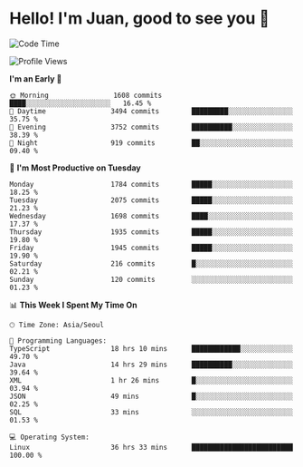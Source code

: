 # Hello! I'm Juan, good to see you 👋

<!--
**Y-k-Y/Y-k-Y** is a ✨ _special_ ✨ repository because its `README.md` (this file) appears on your GitHub profile.

Here are some ideas to get you started:

- 🔭 I’m currently working on ...
- 🌱 I’m currently learning ...
- 👯 I’m looking to collaborate on ...
- 🤔 I’m looking for help with ...
- 💬 Ask me about ...
- 📫 How to reach me: ...
- 😄 Pronouns: ...
- ⚡ Fun fact: ...
-->
<!--
![Profile views](https://gpvc.arturio.dev/Y-k-Y)

[![Omid Nikrah StackOverflow](https://github-readme-stackoverflow.vercel.app/?userID=9517076)](https://stackoverflow.com/users/9517076/i-have-10-fingers)
-->

<!--START_SECTION:waka-->
![Code Time](http://img.shields.io/badge/Code%20Time-1%2C629%20hrs%207%20mins-blue)

![Profile Views](http://img.shields.io/badge/Profile%20Views-0-blue)

**I'm an Early 🐤** 

```text
🌞 Morning                1608 commits        ████░░░░░░░░░░░░░░░░░░░░░   16.45 % 
🌆 Daytime                3494 commits        █████████░░░░░░░░░░░░░░░░   35.75 % 
🌃 Evening                3752 commits        ██████████░░░░░░░░░░░░░░░   38.39 % 
🌙 Night                  919 commits         ██░░░░░░░░░░░░░░░░░░░░░░░   09.40 % 
```
📅 **I'm Most Productive on Tuesday** 

```text
Monday                   1784 commits        █████░░░░░░░░░░░░░░░░░░░░   18.25 % 
Tuesday                  2075 commits        █████░░░░░░░░░░░░░░░░░░░░   21.23 % 
Wednesday                1698 commits        ████░░░░░░░░░░░░░░░░░░░░░   17.37 % 
Thursday                 1935 commits        █████░░░░░░░░░░░░░░░░░░░░   19.80 % 
Friday                   1945 commits        █████░░░░░░░░░░░░░░░░░░░░   19.90 % 
Saturday                 216 commits         █░░░░░░░░░░░░░░░░░░░░░░░░   02.21 % 
Sunday                   120 commits         ░░░░░░░░░░░░░░░░░░░░░░░░░   01.23 % 
```


📊 **This Week I Spent My Time On** 

```text
🕑︎ Time Zone: Asia/Seoul

💬 Programming Languages: 
TypeScript               18 hrs 10 mins      ████████████░░░░░░░░░░░░░   49.70 % 
Java                     14 hrs 29 mins      ██████████░░░░░░░░░░░░░░░   39.64 % 
XML                      1 hr 26 mins        █░░░░░░░░░░░░░░░░░░░░░░░░   03.94 % 
JSON                     49 mins             █░░░░░░░░░░░░░░░░░░░░░░░░   02.25 % 
SQL                      33 mins             ░░░░░░░░░░░░░░░░░░░░░░░░░   01.53 % 

💻 Operating System: 
Linux                    36 hrs 33 mins      █████████████████████████   100.00 % 
```


<!--END_SECTION:waka-->
